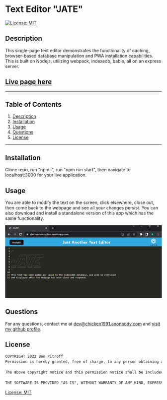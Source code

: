 # Text Editor "JATE"

   [![License: MIT](https://img.shields.io/badge/License-MIT-yellow.svg)](https://opensource.org/licenses/MIT)

  ## Description
  This single-page text editor demonstrates the functionality of caching, browser-based database manipulation and PWA installation capabilities. This is built on Nodejs, utilizing webpack, indexedb, bable, all on an express server.

  ## [Live page here](https://chicken-text-editor.herokuapp.com/)

  * * * * * *


  ## Table of Contents
  1. [Description](#Description)
  2. [Installation](#Installation)
  3. [Usage](#Usage)
  4. [Questions](#questions)
  5. [License](#License)

  * * * * * *

  <a name="Installation"></a>
  ## Installation
  Clone repo, run "npm i", run "npm run start", then navigate to localhost:3000 for your live application.

  <a name="Usage"></a>
  ## Usage
  You are able to modify the text on the screen, click elsewhere, close out, then come back to the webpage and see all your changes persist. You can also download and install a standalone version of this app which has the same functionality.
  
  ![demo1](./assets/images/demo1.png)

  <a name="questions"></a>
  ## Questions
  For any questions, contact me at dev@chicken1991.anonaddy.com and [visit my github profile](https://github.com/chicken1991).

  <a name="License"></a>
  ## License


```md
COPYRIGHT 2022 Ben Pitroff
Permission is hereby granted, free of charge, to any person obtaining a copy of this software and associated documentation files (the "Software"), to deal in the Software without restriction, including without limitation the rights to use, copy, modify, merge, publish, distribute, sublicense, and/or sell copies of the Software, and to permit persons to whom the Software is furnished to do so, subject to the following conditions:

The above copyright notice and this permission notice shall be included in all copies or substantial portions of the Software.

THE SOFTWARE IS PROVIDED "AS IS", WITHOUT WARRANTY OF ANY KIND, EXPRESS OR IMPLIED, INCLUDING BUT NOT LIMITED TO THE WARRANTIES OF MERCHANTABILITY, FITNESS FOR A PARTICULAR PURPOSE AND NONINFRINGEMENT. IN NO EVENT SHALL THE AUTHORS OR COPYRIGHT HOLDERS BE LIABLE FOR ANY CLAIM, DAMAGES OR OTHER LIABILITY, WHETHER IN AN ACTION OF CONTRACT, TORT OR OTHERWISE, ARISING FROM, OUT OF OR IN CONNECTION WITH THE SOFTWARE OR THE USE OR OTHER DEALINGS IN THE SOFTWARE.
```        


[License: MIT](https://opensource.org/licenses/MIT)
